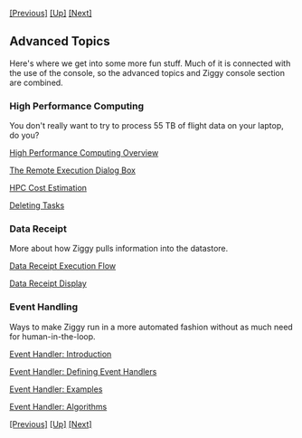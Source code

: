 <!-- -*-visual-line-*- -->

[[Previous]](rerun-task.md)
[[Up]](user-manual.md)
[[Next]](select-hpc.md)

## Advanced Topics

Here's where we get into some more fun stuff. Much of it is connected with the use of the console, so the advanced topics and Ziggy console section are combined. 

### High Performance Computing

You don't really want to try to process 55 TB of flight data on your laptop, do you?

[High Performance Computing Overview](select-hpc.md)

[The Remote Execution Dialog Box](remote-dialog.md)

[HPC Cost Estimation](hpc-cost.md)

[Deleting Tasks](delete-tasks.md)

### Data Receipt

More about how Ziggy pulls information into the datastore.

[Data Receipt Execution Flow](data-receipt.md)

[Data Receipt Display](data-receipt-display.md)

### Event Handling

Ways to make Ziggy run in a more automated fashion without as much need for human-in-the-loop.

[Event Handler: Introduction](event-handler-introduction.md)

[Event Handler: Defining Event Handlers](event-handler-definition.md)

[Event Handler: Examples](event-handler-examples.md)

[Event Handler: Algorithms](event-handler-labels.md)

<!--

TODO Create links here as well as in the table of contents as the articles are written.

### Maintenance Activities

Stuff you may need to do at some point, in the course of a long mission with a lot of mission extensions. 

Changing a Parameter Set

Changing a Pipeline Definition

Parameter Overrides

The Edit Trigger Dialog Box

### Performance Tracking and Reporting

Ziggy provides tools that allow you to track the performance of the algorithms. 

Memdrone

Metrics

Instance Reports

### Alternative User Interface Options

How to adjust the console, or work without it.

Assistive Technologies

Mouse-Overs

Console Appearance Controls

The Ziggy Command Line Interface (CLI)

### Data Accountability and Traceability

How do you go back and figure out what happened in a processing activity that was potentially a long time ago?

Data Accountability and Traceability

### The Database

What does Ziggy even do with its relational database?

Relational Database

-->

[[Previous]](rerun-task.md)
[[Up]](user-manual.md)
[[Next]](select-hpc.md)
